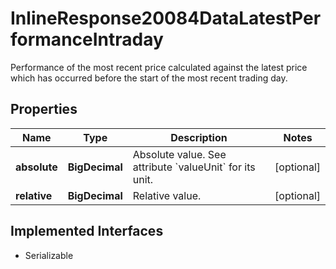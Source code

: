 

# InlineResponse20084DataLatestPerformanceIntraday

Performance of the most recent price calculated against the latest price which has occurred before the start of the most recent trading day.

## Properties

Name | Type | Description | Notes
------------ | ------------- | ------------- | -------------
**absolute** | **BigDecimal** | Absolute value. See attribute &#x60;valueUnit&#x60; for its unit. |  [optional]
**relative** | **BigDecimal** | Relative value. |  [optional]


## Implemented Interfaces

* Serializable


